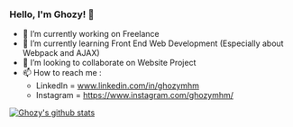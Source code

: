 ### Hello, I'm Ghozy! 👋

- 🔭 I’m currently working on Freelance
- 🌱 I’m currently learning Front End Web Development (Especially about Webpack and AJAX)
- 👯 I’m looking to collaborate on Website Project
- 📫 How to reach me : 
  - LinkedIn = www.linkedin.com/in/ghozymhm 
  - Instagram = https://www.instagram.com/ghozymhm/

[![Ghozy's github stats](https://github-readme-stats.vercel.app/api?username=GhozyMHM&show_icons=true&theme=tokyonight&hide=prs)](https://github.com/GhozyMHM?tab=repositories)
